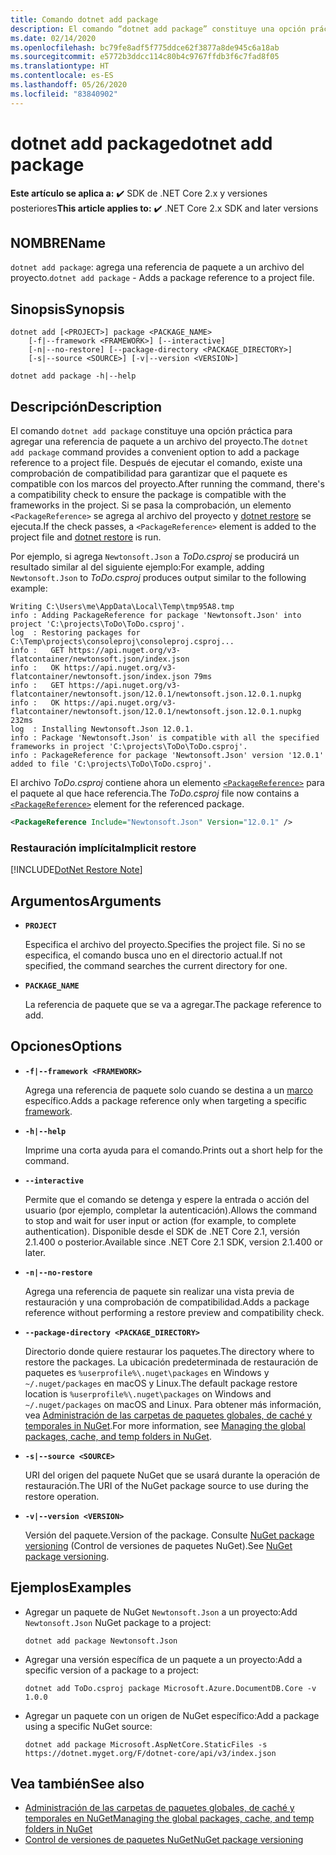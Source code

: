 ```yaml
---
title: Comando dotnet add package
description: El comando “dotnet add package” constituye una opción práctica para agregar la referencia de un paquete de NuGet a un proyecto.
ms.date: 02/14/2020
ms.openlocfilehash: bc79fe8adf5f775ddce62f3877a8de945c6a18ab
ms.sourcegitcommit: e5772b3ddcc114c80b4c9767ffdb3f6c7fad8f05
ms.translationtype: HT
ms.contentlocale: es-ES
ms.lasthandoff: 05/26/2020
ms.locfileid: "83840902"
---
```

# <a name="dotnet-add-package"></a><span data-ttu-id="95686-103">dotnet add package</span><span class="sxs-lookup"><span data-stu-id="95686-103">dotnet add package</span></span>

<span data-ttu-id="95686-104">**Este artículo se aplica a:** ✔️ SDK de .NET Core 2.x y versiones posteriores</span><span class="sxs-lookup"><span data-stu-id="95686-104">**This article applies to:** ✔️ .NET Core 2.x SDK and later versions</span></span>

## <a name="name"></a><span data-ttu-id="95686-105">NOMBRE</span><span class="sxs-lookup"><span data-stu-id="95686-105">Name</span></span>

<span data-ttu-id="95686-106">`dotnet add package`: agrega una referencia de paquete a un archivo del proyecto.</span><span class="sxs-lookup"><span data-stu-id="95686-106">`dotnet add package` - Adds a package reference to a project file.</span></span>

## <a name="synopsis"></a><span data-ttu-id="95686-107">Sinopsis</span><span class="sxs-lookup"><span data-stu-id="95686-107">Synopsis</span></span>

```dotnetcli
dotnet add [<PROJECT>] package <PACKAGE_NAME>
    [-f|--framework <FRAMEWORK>] [--interactive]
    [-n|--no-restore] [--package-directory <PACKAGE_DIRECTORY>]
    [-s|--source <SOURCE>] [-v|--version <VERSION>]

dotnet add package -h|--help
```

## <a name="description"></a><span data-ttu-id="95686-108">Descripción</span><span class="sxs-lookup"><span data-stu-id="95686-108">Description</span></span>

<span data-ttu-id="95686-109">El comando `dotnet add package` constituye una opción práctica para agregar una referencia de paquete a un archivo del proyecto.</span><span class="sxs-lookup"><span data-stu-id="95686-109">The `dotnet add package` command provides a convenient option to add a package reference to a project file.</span></span> <span data-ttu-id="95686-110">Después de ejecutar el comando, existe una comprobación de compatibilidad para garantizar que el paquete es compatible con los marcos del proyecto.</span><span class="sxs-lookup"><span data-stu-id="95686-110">After running the command, there's a compatibility check to ensure the package is compatible with the frameworks in the project.</span></span> <span data-ttu-id="95686-111">Si se pasa la comprobación, un elemento `<PackageReference>` se agrega al archivo del proyecto y [dotnet restore](dotnet-restore.md) se ejecuta.</span><span class="sxs-lookup"><span data-stu-id="95686-111">If the check passes, a `<PackageReference>` element is added to the project file and [dotnet restore](dotnet-restore.md) is run.</span></span>

<span data-ttu-id="95686-112">Por ejemplo, si agrega `Newtonsoft.Json` a *ToDo.csproj* se producirá un resultado similar al del siguiente ejemplo:</span><span class="sxs-lookup"><span data-stu-id="95686-112">For example, adding `Newtonsoft.Json` to *ToDo.csproj* produces output similar to the following example:</span></span>

```console
Writing C:\Users\me\AppData\Local\Temp\tmp95A8.tmp
info : Adding PackageReference for package 'Newtonsoft.Json' into project 'C:\projects\ToDo\ToDo.csproj'.
log  : Restoring packages for C:\Temp\projects\consoleproj\consoleproj.csproj...
info :   GET https://api.nuget.org/v3-flatcontainer/newtonsoft.json/index.json
info :   OK https://api.nuget.org/v3-flatcontainer/newtonsoft.json/index.json 79ms
info :   GET https://api.nuget.org/v3-flatcontainer/newtonsoft.json/12.0.1/newtonsoft.json.12.0.1.nupkg
info :   OK https://api.nuget.org/v3-flatcontainer/newtonsoft.json/12.0.1/newtonsoft.json.12.0.1.nupkg 232ms
log  : Installing Newtonsoft.Json 12.0.1.
info : Package 'Newtonsoft.Json' is compatible with all the specified frameworks in project 'C:\projects\ToDo\ToDo.csproj'.
info : PackageReference for package 'Newtonsoft.Json' version '12.0.1' added to file 'C:\projects\ToDo\ToDo.csproj'.
```

<span data-ttu-id="95686-113">El archivo *ToDo.csproj* contiene ahora un elemento [`<PackageReference>`](/nuget/consume-packages/package-references-in-project-files) para el paquete al que hace referencia.</span><span class="sxs-lookup"><span data-stu-id="95686-113">The *ToDo.csproj* file now contains a [`<PackageReference>`](/nuget/consume-packages/package-references-in-project-files) element for the referenced package.</span></span>

```xml
<PackageReference Include="Newtonsoft.Json" Version="12.0.1" />
```

### <a name="implicit-restore"></a><span data-ttu-id="95686-114">Restauración implícita</span><span class="sxs-lookup"><span data-stu-id="95686-114">Implicit restore</span></span>

[!INCLUDE[DotNet Restore Note](../../../includes/dotnet-restore-note.md)]

## <a name="arguments"></a><span data-ttu-id="95686-115">Argumentos</span><span class="sxs-lookup"><span data-stu-id="95686-115">Arguments</span></span>

- **`PROJECT`**

  <span data-ttu-id="95686-116">Especifica el archivo del proyecto.</span><span class="sxs-lookup"><span data-stu-id="95686-116">Specifies the project file.</span></span> <span data-ttu-id="95686-117">Si no se especifica, el comando busca uno en el directorio actual.</span><span class="sxs-lookup"><span data-stu-id="95686-117">If not specified, the command searches the current directory for one.</span></span>

- **`PACKAGE_NAME`**

  <span data-ttu-id="95686-118">La referencia de paquete que se va a agregar.</span><span class="sxs-lookup"><span data-stu-id="95686-118">The package reference to add.</span></span>

## <a name="options"></a><span data-ttu-id="95686-119">Opciones</span><span class="sxs-lookup"><span data-stu-id="95686-119">Options</span></span>

- **`-f|--framework <FRAMEWORK>`**

  <span data-ttu-id="95686-120">Agrega una referencia de paquete solo cuando se destina a un [marco](../../standard/frameworks.md) específico.</span><span class="sxs-lookup"><span data-stu-id="95686-120">Adds a package reference only when targeting a specific [framework](../../standard/frameworks.md).</span></span>

- **`-h|--help`**

  <span data-ttu-id="95686-121">Imprime una corta ayuda para el comando.</span><span class="sxs-lookup"><span data-stu-id="95686-121">Prints out a short help for the command.</span></span>

- **`--interactive`**

  <span data-ttu-id="95686-122">Permite que el comando se detenga y espere la entrada o acción del usuario (por ejemplo, completar la autenticación).</span><span class="sxs-lookup"><span data-stu-id="95686-122">Allows the command to stop and wait for user input or action (for example, to complete authentication).</span></span> <span data-ttu-id="95686-123">Disponible desde el SDK de .NET Core 2.1, versión 2.1.400 o posterior.</span><span class="sxs-lookup"><span data-stu-id="95686-123">Available since .NET Core 2.1 SDK, version 2.1.400 or later.</span></span>

- **`-n|--no-restore`**

  <span data-ttu-id="95686-124">Agrega una referencia de paquete sin realizar una vista previa de restauración y una comprobación de compatibilidad.</span><span class="sxs-lookup"><span data-stu-id="95686-124">Adds a package reference without performing a restore preview and compatibility check.</span></span>

- **`--package-directory <PACKAGE_DIRECTORY>`**

  <span data-ttu-id="95686-125">Directorio donde quiere restaurar los paquetes.</span><span class="sxs-lookup"><span data-stu-id="95686-125">The directory where to restore the packages.</span></span> <span data-ttu-id="95686-126">La ubicación predeterminada de restauración de paquetes es `%userprofile%\.nuget\packages` en Windows y `~/.nuget/packages` en macOS y Linux.</span><span class="sxs-lookup"><span data-stu-id="95686-126">The default package restore location is `%userprofile%\.nuget\packages` on Windows and `~/.nuget/packages` on macOS and Linux.</span></span> <span data-ttu-id="95686-127">Para obtener más información, vea [Administración de las carpetas de paquetes globales, de caché y temporales in NuGet](https://docs.microsoft.com/nuget/consume-packages/managing-the-global-packages-and-cache-folders).</span><span class="sxs-lookup"><span data-stu-id="95686-127">For more information, see [Managing the global packages, cache, and temp folders in NuGet](https://docs.microsoft.com/nuget/consume-packages/managing-the-global-packages-and-cache-folders).</span></span>

- **`-s|--source <SOURCE>`**

  <span data-ttu-id="95686-128">URI del origen del paquete NuGet que se usará durante la operación de restauración.</span><span class="sxs-lookup"><span data-stu-id="95686-128">The URI of the NuGet package source to use during the restore operation.</span></span>

- **`-v|--version <VERSION>`**

  <span data-ttu-id="95686-129">Versión del paquete.</span><span class="sxs-lookup"><span data-stu-id="95686-129">Version of the package.</span></span> <span data-ttu-id="95686-130">Consulte [NuGet package versioning](https://docs.microsoft.com/nuget/reference/package-versioning) (Control de versiones de paquetes NuGet).</span><span class="sxs-lookup"><span data-stu-id="95686-130">See [NuGet package versioning](https://docs.microsoft.com/nuget/reference/package-versioning).</span></span>

## <a name="examples"></a><span data-ttu-id="95686-131">Ejemplos</span><span class="sxs-lookup"><span data-stu-id="95686-131">Examples</span></span>

- <span data-ttu-id="95686-132">Agregar un paquete de NuGet `Newtonsoft.Json` a un proyecto:</span><span class="sxs-lookup"><span data-stu-id="95686-132">Add `Newtonsoft.Json` NuGet package to a project:</span></span>

  ```dotnetcli
  dotnet add package Newtonsoft.Json
  ```

- <span data-ttu-id="95686-133">Agregar una versión específica de un paquete a un proyecto:</span><span class="sxs-lookup"><span data-stu-id="95686-133">Add a specific version of a package to a project:</span></span>

  ```dotnetcli
  dotnet add ToDo.csproj package Microsoft.Azure.DocumentDB.Core -v 1.0.0
  ```

- <span data-ttu-id="95686-134">Agregar un paquete con un origen de NuGet específico:</span><span class="sxs-lookup"><span data-stu-id="95686-134">Add a package using a specific NuGet source:</span></span>

  ```dotnetcli
  dotnet add package Microsoft.AspNetCore.StaticFiles -s https://dotnet.myget.org/F/dotnet-core/api/v3/index.json
  ```

## <a name="see-also"></a><span data-ttu-id="95686-135">Vea también</span><span class="sxs-lookup"><span data-stu-id="95686-135">See also</span></span>

- [<span data-ttu-id="95686-136">Administración de las carpetas de paquetes globales, de caché y temporales en NuGet</span><span class="sxs-lookup"><span data-stu-id="95686-136">Managing the global packages, cache, and temp folders in NuGet</span></span>](https://docs.microsoft.com/nuget/consume-packages/managing-the-global-packages-and-cache-folders)
- [<span data-ttu-id="95686-137">Control de versiones de paquetes NuGet</span><span class="sxs-lookup"><span data-stu-id="95686-137">NuGet package versioning</span></span>](https://docs.microsoft.com/nuget/reference/package-versioning)
